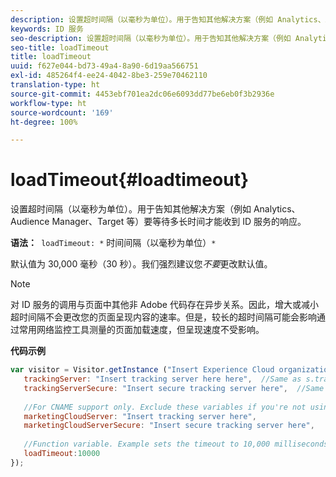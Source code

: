 ```yaml
---
description: 设置超时间隔（以毫秒为单位）。用于告知其他解决方案（例如 Analytics、Audience Manager、Target 等）要等待多长时间才能收到 ID 服务的响应。
keywords: ID 服务
seo-description: 设置超时间隔（以毫秒为单位）。用于告知其他解决方案（例如 Analytics、Audience Manager、Target 等）要等待多长时间才能收到 ID 服务的响应。
seo-title: loadTimeout
title: loadTimeout
uuid: f627e044-bd73-49a4-8a90-6d19aa566751
exl-id: 485264f4-ee24-4042-8be3-259e70462110
translation-type: ht
source-git-commit: 4453ebf701ea2dc06e6093dd77be6eb0f3b2936e
workflow-type: ht
source-wordcount: '169'
ht-degree: 100%

---
```


# loadTimeout{#loadtimeout}

设置超时间隔（以毫秒为单位）。用于告知其他解决方案（例如 Analytics、Audience Manager、Target 等）要等待多长时间才能收到 ID 服务的响应。

**语法：**` loadTimeout: *` 时间间隔（以毫秒为单位）`*`

默认值为 30,000 毫秒（30 秒）。我们强烈建议您&#x200B;*不要*&#x200B;更改默认值。

>[!NOTE]
>
>对 ID 服务的调用与页面中其他非 Adobe 代码存在异步关系。因此，增大或减小超时间隔不会更改您的页面呈现内容的速率。但是，较长的超时间隔可能会影响通过常用网络监控工具测量的页面加载速度，但呈现速度不受影响。

**代码示例**

```js
var visitor = Visitor.getInstance ("Insert Experience Cloud organization ID here",{ 
   trackingServer: "Insert tracking server here here",  //Same as s.trackingServer 
   trackingServerSecure: "Insert secure tracking server here",  //Same as s.trackingServerSecure 
 
   //For CNAME support only. Exclude these variables if you're not using CNAME 
   marketingCloudServer: "Insert tracking server here", 
   marketingCloudServerSecure: "Insert secure tracking server here", 
 
   //Function variable. Example sets the timeout to 10,000 milliseconds (10 seconds). 
   loadTimeout:10000 
});
```
